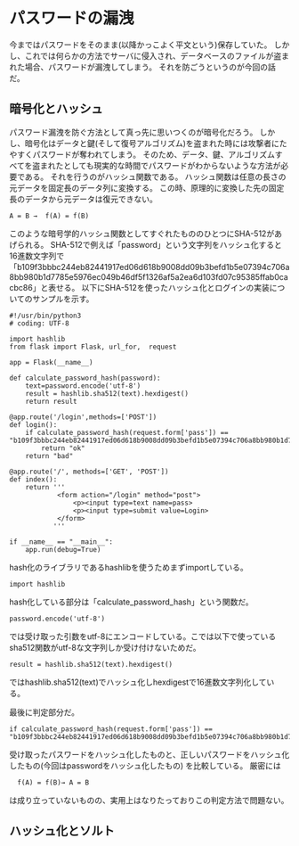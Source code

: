 
# パスワードの漏洩

今まではパスワードをそのまま(以降かっこよく平文という)保存していた。
しかし、これでは何らかの方法でサーバに侵入され、データベースのファイルが盗まれた場合、パスワードが漏洩してしまう。
それを防ごうというのが今回の話だ。

## 暗号化とハッシュ

パスワード漏洩を防ぐ方法として真っ先に思いつくのが暗号化だろう。
しかし、暗号化はデータと鍵(そして復号アルゴリズム)を盗まれた時には攻撃者にたやすくパスワードが奪われてしまう。
そのため、データ、鍵、アルゴリズムすべてを盗まれたとしても現実的な時間でパスワードがわからないような方法が必要である。
それを行うのがハッシュ関数である。
ハッシュ関数は任意の長さの元データを固定長のデータ列に変換する。
この時、原理的に変換した先の固定長のデータから元データは復元できない。

```
A = B →  f(A) = f(B)
```

このような暗号学的ハッシュ関数としてすぐれたもののひとつにSHA-512があげられる。
SHA-512で例えば「password」という文字列をハッシュ化すると16進数文字列で「b109f3bbbc244eb82441917ed06d618b9008dd09b3befd1b5e07394c706a8bb980b1d7785e5976ec049b46df5f1326af5a2ea6d103fd07c95385ffab0cacbc86」と表せる。
以下にSHA-512を使ったハッシュ化とログインの実装についてのサンプルを示す。

```
#!/usr/bin/python3
# coding: UTF-8

import hashlib
from flask import Flask, url_for,  request

app = Flask(__name__)

def calculate_password_hash(password):
    text=password.encode('utf-8')
    result = hashlib.sha512(text).hexdigest()
    return result

@app.route('/login',methods=['POST'])
def login():
    if calculate_password_hash(request.form['pass']) == "b109f3bbbc244eb82441917ed06d618b9008dd09b3befd1b5e07394c706a8bb980b1d7785e5976ec049b46df5f1326af5a2ea6d103fd07c95385ffab0cacbc86":
        return "ok"
    return "bad"

@app.route('/', methods=['GET', 'POST'])
def index():
    return '''
            <form action="/login" method="post">
                <p><input type=text name=pass>
                <p><input type=submit value=Login>
            </form>
           '''

if __name__ == "__main__":
    app.run(debug=True)
```

hash化のライブラリであるhashlibを使うためまずimportしている。

```
import hashlib
```

hash化している部分は「calculate_password_hash」という関数だ。

```
password.encode('utf-8')
```

では受け取った引数をutf-8にエンコードしている。こでは以下で使っているsha512関数がutf-8な文字列しか受け付けないためだ。

```
result = hashlib.sha512(text).hexdigest()
```

ではhashlib.sha512(text)でハッシュ化しhexdigestで16進数文字列化している。

最後に判定部分だ。

```
if calculate_password_hash(request.form['pass']) == "b109f3bbbc244eb82441917ed06d618b9008dd09b3befd1b5e07394c706a8bb980b1d7785e5976ec049b46df5f1326af5a2ea6d103fd07c95385ffab0cacbc86":
```

受け取ったパスワードをハッシュ化したものと、正しいパスワードをハッシュ化したもの(今回はpasswordをハッシュ化したもの)
を比較している。
厳密には

```
  f(A) = f(B)→ A = B
```

は成り立っていないものの、実用上はなりたっておりこの判定方法で問題ない。

## ハッシュ化とソルト



